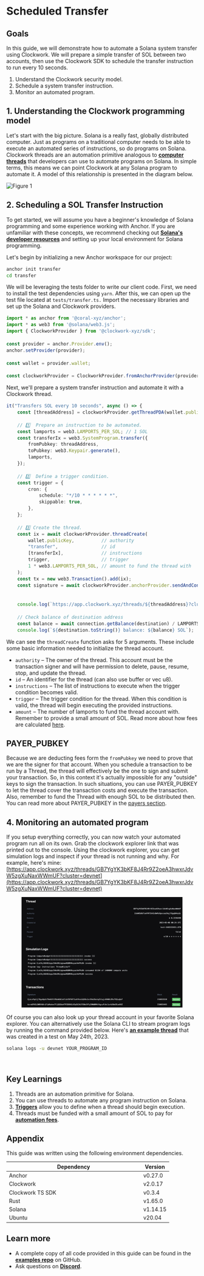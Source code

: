 # Scheduled Transfer

## Goals

In this guide, we will demonstrate how to automate a Solana system transfer using Clockwork. We will prepare a simple transfer of SOL between two accounts, then use the Clockwork SDK to schedule the transfer instruction to run every 10 seconds.

1. Understand the Clockwork security model.
2. Schedule a system transfer instruction.
3. Monitor an automated program.

## 1. Understanding the Clockwork programming model

Let's start with the big picture. Solana is a really fast, globally distributed computer. Just as programs on a traditional computer needs to be able to execute an automated series of instructions, so do programs on Solana. Clockwork threads are an automation primitive analogous to [**computer threads**](https://en.wikipedia.org/wiki/Thread\_\(computing\)) that developers can use to automate programs on Solana. In simple terms, this means we can point Clockwork at any Solana program to automate it. A model of this relationship is presented in the diagram below.&#x20;

![Figure 1](https://user-images.githubusercontent.com/8634334/222291232-ce195a01-7bdc-4567-8907-14485d19ee91.png)

## 2. Scheduling a SOL Transfer Instruction

To get started, we will assume you have a beginner's knowledge of Solana programming and some experience working with Anchor. If you are unfamiliar with these concepts, we recommend checking out  [**Solana's developer resources**](https://solana.com/developers) and setting up your local environment for Solana programming.&#x20;

Let's begin by initializing a new Anchor workspace for our project:

```sh
anchor init transfer
cd transfer
```

We will be leveraging the tests folder to write our client code. First, we need to install the test dependencies using `yarn`. After this, we can open up the test file located at `tests/transfer.ts.` Import the necessary libraries and set up the Solana and Clockwork providers.

```ts
import * as anchor from '@coral-xyz/anchor';
import * as web3 from '@solana/web3.js';
import { ClockworkProvider } from '@clockwork-xyz/sdk';

const provider = anchor.Provider.env();
anchor.setProvider(provider);

const wallet = provider.wallet;

const clockworkProvider = ClockworkProvider.fromAnchorProvider(provider);

```

Next, we'll prepare a system transfer instruction and automate it with a Clockwork thread.

```typescript
it("Transfers SOL every 10 seconds", async () => {
    const [threadAddress] = clockworkProvider.getThreadPDA(wallet.publicKey, threadId)

    // 1️⃣  Prepare an instruction to be automated.
    const lamports = web3.LAMPORTS_PER_SOL; // 1 SOL
    const transferIx = web3.SystemProgram.transfer({
        fromPubkey: threadAddress,
        toPubkey: web3.Keypair.generate(),
        lamports,
    });

    // 2️⃣  Define a trigger condition.
    const trigger = {
        cron: {
            schedule: "*/10 * * * * * *",
            skippable: true,
        },
    };

    // 3️⃣ Create the thread.
    const ix = await clockworkProvider.threadCreate(
        wallet.publicKey,          // authority
        "transfer",                // id
        [transferIx],              // instructions
        trigger,                   // trigger
        1 * web3.LAMPORTS_PER_SOL, // amount to fund the thread with
    );
    const tx = new web3.Transaction().add(ix);
    const signature = await clockworkProvider.anchorProvider.sendAndConfirm(tx);

    
    console.log(`https://app.clockwork.xyz/threads/${threadAddress}?cluster=devnet`);
    
    // Check balance of destination address
    const balance = await connection.getBalance(destination) / LAMPORTS_PER_SOL;
    console.log(`${destination.toString()} balance: ${balance} SOL`);

```

We can see the `threadCreate` function asks for 5 arguments. These include some basic information needed to initialize the thread account.

* `authority` – The owner of the thread. This account must be the transaction signer and will have permission to delete, pause, resume, stop, and update the thread.
* `id` – An identifier for the thread (can also use buffer or vec u8).
* `instructions` – The list of instructions to execute when the trigger condition becomes valid.
* `trigger` – The trigger condition for the thread. When this condition is valid, the thread will begin executing the provided instructions.
* `amount` – The number of lamports to fund the thread account with. Remember to provide a small amount of SOL. Read more about how fees are calculated [here](https://docs.clockwork.xyz/developers/threads/fees).

## PAYER\_PUBKEY

Because we are deducting fees form the `fromPubkey` we need to prove that we are the signer for that account. When you schedule a transaction to be run by a Thread, the thread will effectively be the one to sign and submit your transaction. So, in this context it's actually impossible for any "outside" keys to sign the transaction. In such situations, you can use PAYER\_PUBKEY to let the thread cover the transaction costs and execute the transaction. Also, remember to fund the Thread with enough SOL to be distributed then. You can read more about PAYER\_PUBKEY in the [payers section](https://docs.clockwork.xyz/developers/threads/payers).



## 4. Monitoring an automated program

If you setup everything correctly, you can now watch your automated program run all on its own. Grab the clockwork explorer link that was printed out to the console. Using the clockwork explorer, you can get simulation logs and inspect if your thread is not running and why. For example, here's mine: [https://app.clockwork.xyz/threads/GB7YgYK3bKF8J4Rr9Z2oeA3hwxrJdvW5zgXuNaxWWmUF?cluster=devnet](https://app.clockwork.xyz/threads/GB7YgYK3bKF8J4Rr9Z2oeA3hwxrJdvW5zgXuNaxWWmUF?cluster=devnet)

<figure><img src="../../.gitbook/assets/image (1).png" alt=""><figcaption></figcaption></figure>

Of course you can also look up your thread account in your favorite Solana explorer. You can alternatively use the Solana CLI to stream program logs by running the command provided below. Here's [**an example thread**](https://explorer.solana.com/address/3ohRKgNyLS1iTGiUqnzoiFiQcrCLGmr3NWHzq4HW8BdJ?cluster=devnet) that was created in a test on May 24th, 2023.

```bash
solana logs -u devnet YOUR_PROGRAM_ID
```

<figure><img src="https://user-images.githubusercontent.com/8634334/222591908-bbaa04c5-83b4-46c2-b83b-68e1fef473eb.png" alt=""><figcaption></figcaption></figure>

## Key Learnings

1. Threads are an automation primitive for Solana.
2. You can use threads to automate any program instruction on Solana.&#x20;
3. [**Triggers**](../threads/triggers.md) allow you to define when a thread should begin execution.
4. Threads must be funded with a small amount of SOL to pay for [**automation fees**](../threads/fees.md).&#x20;

## Appendix

This guide was written using the following environment dependencies.

<table><thead><tr><th width="340">Dependency</th><th>Version</th></tr></thead><tbody><tr><td>Anchor</td><td>v0.27.0</td></tr><tr><td>Clockwork</td><td>v2.0.17</td></tr><tr><td>Clockwork TS SDK</td><td>v0.3.4</td></tr><tr><td>Rust</td><td>v1.65.0</td></tr><tr><td>Solana</td><td>v1.14.15</td></tr><tr><td>Ubuntu</td><td>v20.04</td></tr></tbody></table>

## Learn more

* A complete copy of all code provided in this guide can be found in the [**examples repo**](https://github.com/clockwork-xyz/examples/tree/main/1-hello\_clockwork) on GitHub.
* Ask questions on [**Discord**](https://discord.gg/epHsTsnUre).
